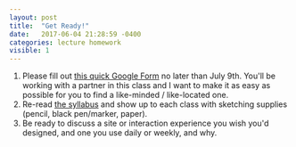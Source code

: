 ```yaml
---
layout: post
title:  "Get Ready!"
date:   2017-06-04 21:28:59 -0400
categories: lecture homework
visible: 1
---
```


1. Please fill out [this quick Google Form](https://goo.gl/forms/2fQdObztdXMF1Jbw1) no later than July 9th. You'll be working with a partner in this class and I want to make it as easy as possible for you to find a like-minded / like-located one. 
2. Re-read [the syllabus](/syllabus) and show up to each class with sketching supplies (pencil, black pen/marker, paper). 
3. Be ready to discuss a site or interaction experience you wish you'd designed, and one you use daily or weekly, and why.